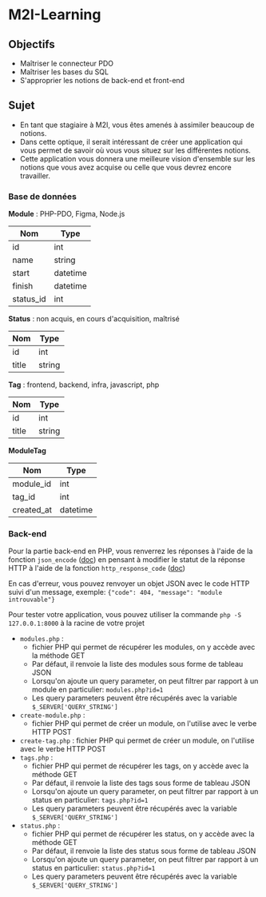 # M2I-Learning

## Objectifs

- Maîtriser le connecteur PDO
- Maîtriser les bases du SQL
- S'approprier les notions de back-end et front-end

## Sujet

- En tant que stagiaire à M2I, vous êtes amenés à assimiler beaucoup de notions.
- Dans cette optique, il serait intéressant de créer une application qui vous permet de savoir où vous vous situez sur les différentes notions.
- Cette application vous donnera une meilleure vision d'ensemble sur les notions que vous avez acquise ou celle que vous devrez encore travailler.

### Base de données

**Module** : PHP-PDO, Figma, Node.js

| Nom       | Type     |
| --------- | -------- |
| id        | int      |
| name      | string   |
| start     | datetime |
| finish    | datetime |
| status_id | int      |

**Status** : non acquis, en cours d'acquisition, maîtrisé

| Nom   | Type   |
| ----- | ------ |
| id    | int    |
| title | string |

**Tag** : frontend, backend, infra, javascript, php

| Nom   | Type   |
| ----- | ------ |
| id    | int    |
| title | string |

**ModuleTag**

| Nom        | Type     |
| ---------- | -------- |
| module_id  | int      |
| tag_id     | int      |
| created_at | datetime |

### Back-end

Pour la partie back-end en PHP, vous renverrez les réponses à l'aide de la fonction `json_encode` ([doc](https://www.php.net/manual/fr/function.json-encode.php)) en pensant à modifier le statut de la réponse HTTP à l'aide de la fonction `http_response_code` ([doc](https://www.php.net/manual/en/function.http-response-code.php))

En cas d'erreur, vous pouvez renvoyer un objet JSON avec le code HTTP suivi d'un message, exemple: `{"code": 404, "message": "module introuvable"}`

Pour tester votre application, vous pouvez utiliser la commande `php -S 127.0.0.1:8000` à la racine de votre projet

- `modules.php` :
  - fichier PHP qui permet de récupérer les modules, on y accède avec la méthode GET
  - Par défaut, il renvoie la liste des modules sous forme de tableau JSON
  - Lorsqu'on ajoute un query parameter, on peut filtrer par rapport à un module en particulier: `modules.php?id=1`
  - Les query parameters peuvent être récupérés avec la variable `$_SERVER['QUERY_STRING']`
- `create-module.php` :
  - fichier PHP qui permet de créer un module, on l'utilise avec le verbe HTTP POST
- `create-tag.php` : fichier PHP qui permet de créer un module, on l'utilise avec le verbe HTTP POST
- `tags.php` :
  - fichier PHP qui permet de récupérer les tags, on y accède avec la méthode GET
  - Par défaut, il renvoie la liste des tags sous forme de tableau JSON
  - Lorsqu'on ajoute un query parameter, on peut filtrer par rapport à un status en particulier: `tags.php?id=1`
  - Les query parameters peuvent être récupérés avec la variable `$_SERVER['QUERY_STRING']`
- `status.php` :
  - fichier PHP qui permet de récupérer les status, on y accède avec la méthode GET
  - Par défaut, il renvoie la liste des status sous forme de tableau JSON
  - Lorsqu'on ajoute un query parameter, on peut filtrer par rapport à un status en particulier: `status.php?id=1`
  - Les query parameters peuvent être récupérés avec la variable `$_SERVER['QUERY_STRING']`
